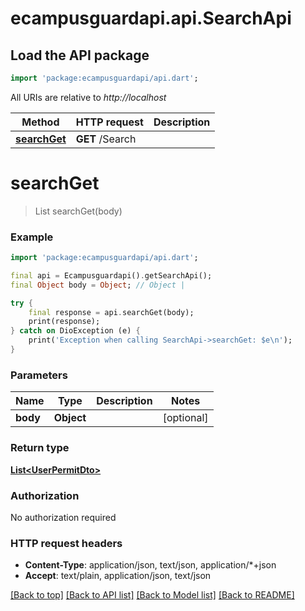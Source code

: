 # ecampusguardapi.api.SearchApi

## Load the API package
```dart
import 'package:ecampusguardapi/api.dart';
```

All URIs are relative to *http://localhost*

Method | HTTP request | Description
------------- | ------------- | -------------
[**searchGet**](SearchApi.md#searchget) | **GET** /Search | 


# **searchGet**
> List<UserPermitDto> searchGet(body)



### Example
```dart
import 'package:ecampusguardapi/api.dart';

final api = Ecampusguardapi().getSearchApi();
final Object body = Object; // Object | 

try {
    final response = api.searchGet(body);
    print(response);
} catch on DioException (e) {
    print('Exception when calling SearchApi->searchGet: $e\n');
}
```

### Parameters

Name | Type | Description  | Notes
------------- | ------------- | ------------- | -------------
 **body** | **Object**|  | [optional] 

### Return type

[**List&lt;UserPermitDto&gt;**](UserPermitDto.md)

### Authorization

No authorization required

### HTTP request headers

 - **Content-Type**: application/json, text/json, application/*+json
 - **Accept**: text/plain, application/json, text/json

[[Back to top]](#) [[Back to API list]](../README.md#documentation-for-api-endpoints) [[Back to Model list]](../README.md#documentation-for-models) [[Back to README]](../README.md)

